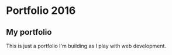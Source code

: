 # Portfolio 2016
## My portfolio

This is just a portfolio I'm building as I play with web development.
